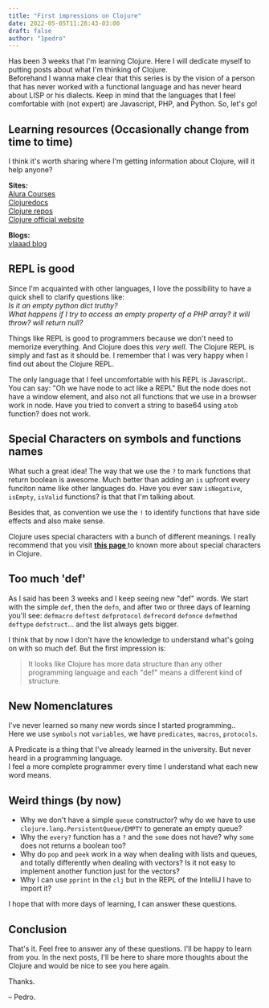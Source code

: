 ```yaml
---
title: "First impressions on Clojure"
date: 2022-05-05T11:28:43-03:00
draft: false
author: "1pedro"
---
```



Has been 3 weeks that I'm learning Clojure. Here I will dedicate myself to putting posts about what I'm thinking of Clojure.  
Beforehand I wanna make clear that this series is by the vision of a person that has never worked with a functional language and has never heard about LISP or his dialects. Keep in mind that the languages that I feel comfortable with (not expert) are Javascript, PHP, and Python.
So, let's go!


## Learning resources (Occasionally change from time to time)
I think it's worth sharing where I'm getting information about Clojure, will it help anyone?

**Sites:**  
<a href="https://www.alura.com.br/formacao-clojure" target="_blank"> Alura Courses </a>  
<a href="https://clojuredocs.org/" target="_blank"> Clojuredocs </a>  
<a href="https://github.com/search?q=clojure" target="_blank"> Clojure repos </a>  
<a href="https://clojure.org/guides/getting_started" target="_blank"> Clojure official website </a>  

**Blogs:**  
<a href="https://vlaaad.github.io/" target="_blank"> vlaaad blog </a>

## REPL is good

Since I'm acquainted with other languages, I love the possibility to have a quick shell to clarify questions like:  
_Is it an empty python dict truthy?_  
_What happens if I try to access an empty property of a PHP array? it will throw? will return null?_  

Things like REPL is good to programmers because we don't need to memorize everything. And Clojure does this *very well*.
The Clojure REPL is simply and fast as it should be. I remember that I was very happy when I find out about the Clojure REPL.  

The only language that I feel uncomfortable with his REPL is Javascript.. You can say: "Oh we have node to act like a REPL"
But the node does not have a window element, and also not all functions that we use in a browser work in node. 
Have you tried to convert a string to base64 using `atob` function? does not work.

## Special Characters on symbols and functions names

What such a great idea! The way that we use the `?` to mark functions that return boolean is awesome. Much better than adding an `is` upfront every funciton name like other languages do. Have you ever saw `isNegative`, `isEmpty`, `isValid` functions? is that that I'm talking about.

Besides that, as convention we use the `!` to identify functions that have side effects and also make sense.

Clojure uses special characters with a bunch of different meanings. I really recommend that you visit <b> <a href="https://clojure.org/guides/weird_characters" target="_blank"> this page </a></b> to known more about special characters in Clojure.

## Too much 'def'

As I said has been 3 weeks and I keep seeing new "def" words. We start with the simple `def`, then the `defn`, and after two or three days of learning
you'll see: `defmacro` `deftest` `defprotocol` `defrecord` `defonce` `defmethod` `deftype` `defstruct`... and the list always gets bigger.

I think that by now I don't have the knowledge to understand what's going on with so much def. But the first impression is: 
> It looks like Clojure has more data structure than any other programming language and each "def" means a different kind of structure.

## New Nomenclatures

I've never learned so many new words since I started programming..  
Here we use `symbols` not `variables`, we have `predicates`, `macros`, `protocols`.

A Predicate is a thing that I've already learned in the university. But never heard in a programming language.  
I feel a more complete programmer every time I understand what each new word means.


## Weird things (by now)

- Why we don't have a simple `queue` constructor? why do we have to use `clojure.lang.PersistentQueue/EMPTY` to generate an empty queue?
- Why the `every?` function has a `?` and the `some` does not have? why `some` does not returns a boolean too?
- Why do `pop` and `peek` work in a way when dealing with lists and queues, and totally differently when dealing with vectors? Is it not easy to implement another function just for the vectors?
- Why I can use `pprint` in the `clj` but in the REPL of the IntelliJ I have to import it?

I hope that with more days of learning, I can answer these questions.

## Conclusion

That's it. Feel free to answer any of these questions. I'll be happy to learn from you.
In the next posts, I'll be here to share more thoughts about the Clojure and would be nice to see you here again.

Thanks.

– Pedro.